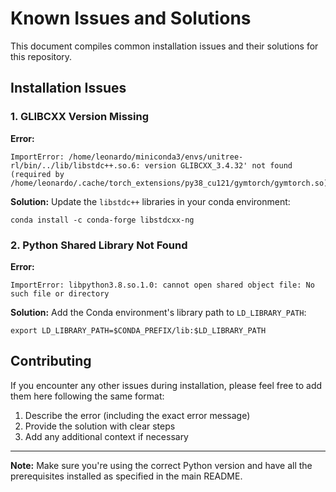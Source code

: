 # Known Issues and Solutions

This document compiles common installation issues and their solutions for this repository.

## Installation Issues

### 1. GLIBCXX Version Missing

**Error:**
```shell
ImportError: /home/leonardo/miniconda3/envs/unitree-rl/bin/../lib/libstdc++.so.6: version GLIBCXX_3.4.32' not found (required by /home/leonardo/.cache/torch_extensions/py38_cu121/gymtorch/gymtorch.so)
```

**Solution:**
Update the `libstdc++` libraries in your conda environment:
```shell
conda install -c conda-forge libstdcxx-ng
```

### 2. Python Shared Library Not Found

**Error:**
```shell
ImportError: libpython3.8.so.1.0: cannot open shared object file: No such file or directory
```

**Solution:**
Add the Conda environment's library path to `LD_LIBRARY_PATH`:
```shell
export LD_LIBRARY_PATH=$CONDA_PREFIX/lib:$LD_LIBRARY_PATH
```

## Contributing

If you encounter any other issues during installation, please feel free to add them here following the same format:
1. Describe the error (including the exact error message)
2. Provide the solution with clear steps
3. Add any additional context if necessary

---
**Note:** Make sure you're using the correct Python version and have all the prerequisites installed as specified in the main README.